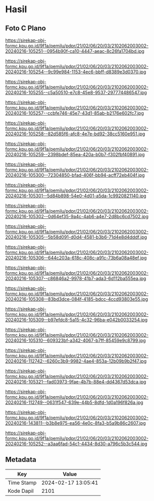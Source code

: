 # Hasil

## Foto C Plano

https://sirekap-obj-formc.kpu.go.id/9f1a/pemilu/pdpr/21/02/06/20/03/2102062003002-20240216-105251--0954b90f-ca10-4447-aeac-8c26fa1704bd.jpg

https://sirekap-obj-formc.kpu.go.id/9f1a/pemilu/pdpr/21/02/06/20/03/2102062003002-20240216-105254--9c99e984-1153-4ec6-bbff-d8389e3d0370.jpg

https://sirekap-obj-formc.kpu.go.id/9f1a/pemilu/pdpr/21/02/06/20/03/2102062003002-20240216-105255--c5a50510-e7c8-45e8-9537-297774486547.jpg

https://sirekap-obj-formc.kpu.go.id/9f1a/pemilu/pdpr/21/02/06/20/03/2102062003002-20240216-105257--ccbfe746-45e7-43d1-85ab-b2176e602fc7.jpg

https://sirekap-obj-formc.kpu.go.id/9f1a/pemilu/pdpr/21/02/06/20/03/2102062003002-20240216-105258--82d585f6-afc8-4e7e-bd92-38cc5160e951.jpg

https://sirekap-obj-formc.kpu.go.id/9f1a/pemilu/pdpr/21/02/06/20/03/2102062003002-20240216-105259--2398bdef-85ea-420a-b0b7-f302fbf40891.jpg

https://sirekap-obj-formc.kpu.go.id/9f1a/pemilu/pdpr/21/02/06/20/03/2102062003002-20240216-105300--72304850-bfad-406f-bb94-acff72eb404f.jpg

https://sirekap-obj-formc.kpu.go.id/9f1a/pemilu/pdpr/21/02/06/20/03/2102062003002-20240216-105301--5d84b898-54e0-4d01-a5da-1c9920821140.jpg

https://sirekap-obj-formc.kpu.go.id/9f1a/pemilu/pdpr/21/02/06/20/03/2102062003002-20240216-105302--0d64ef35-9a4c-4ab6-a4e7-2d8bc6cd7502.jpg

https://sirekap-obj-formc.kpu.go.id/9f1a/pemilu/pdpr/21/02/06/20/03/2102062003002-20240216-105305--5b58d091-d0d4-4581-b3b6-71d4e8d4dddf.jpg

https://sirekap-obj-formc.kpu.go.id/9f1a/pemilu/pdpr/21/02/06/20/03/2102062003002-20240216-105306--644c203a-618c-408c-a91c-73b6a08a48ef.jpg

https://sirekap-obj-formc.kpu.go.id/9f1a/pemilu/pdpr/21/02/06/20/03/2102062003002-20240216-105307--c86846a2-9978-41b7-ada3-6d112ba555ea.jpg

https://sirekap-obj-formc.kpu.go.id/9f1a/pemilu/pdpr/21/02/06/20/03/2102062003002-20240216-105308--83bd3dce-084f-4185-bdcc-4ccd93803e55.jpg

https://sirekap-obj-formc.kpu.go.id/9f1a/pemilu/pdpr/21/02/06/20/03/2102062003002-20240216-105309--b97efdc8-5a15-4c32-96ba-e042b0033254.jpg

https://sirekap-obj-formc.kpu.go.id/9f1a/pemilu/pdpr/21/02/06/20/03/2102062003002-20240216-105310--609323bf-a342-4067-b7ff-85459e9c8799.jpg

https://sirekap-obj-formc.kpu.go.id/9f1a/pemilu/pdpr/21/02/06/20/03/2102062003002-20240216-112742--6260c3b9-9982-4ae4-853a-12b09b9b2f47.jpg

https://sirekap-obj-formc.kpu.go.id/9f1a/pemilu/pdpr/21/02/06/20/03/2102062003002-20240216-105321--fad03973-9fae-4b7b-88e4-dd4367d53dca.jpg

https://sirekap-obj-formc.kpu.go.id/9f1a/pemilu/pdpr/21/02/06/20/03/2102062003002-20240216-112749--0631f547-639e-44b5-8dfd-1d0a196f826a.jpg

https://sirekap-obj-formc.kpu.go.id/9f1a/pemilu/pdpr/21/02/06/20/03/2102062003002-20240216-143811--b3b8e975-ea56-4e0c-8fa3-b5a9b86c2607.jpg

https://sirekap-obj-formc.kpu.go.id/9f1a/pemilu/pdpr/21/02/06/20/03/2102062003002-20240216-105252--a3aa6fad-54c1-4434-8d30-a796c5b3c544.jpg


## Metadata

| Key        | Value               |
| ---------- | ------------------- |
| Time Stamp | 2024-02-17 13:05:41 |
| Kode Dapil | 2101                |



